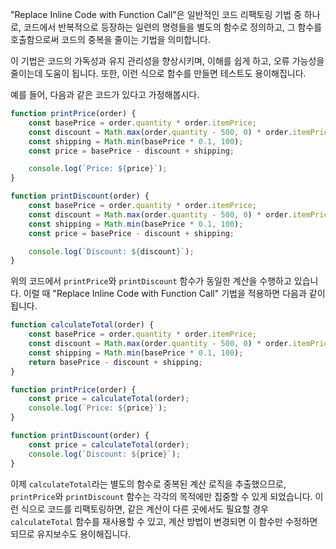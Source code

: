 "Replace Inline Code with Function Call"은 일반적인 코드 리팩토링 기법 중 하나로, 코드에서 반복적으로 등장하는 일련의 명령들을 별도의 함수로 정의하고, 그 함수를 호출함으로써 코드의 중복을 줄이는 기법을 의미합니다.

이 기법은 코드의 가독성과 유지 관리성을 향상시키며, 이해를 쉽게 하고, 오류 가능성을 줄이는데 도움이 됩니다. 또한, 이런 식으로 함수를 만들면 테스트도 용이해집니다.

예를 들어, 다음과 같은 코드가 있다고 가정해봅시다.

```js
function printPrice(order) {
    const basePrice = order.quantity * order.itemPrice;
    const discount = Math.max(order.quantity - 500, 0) * order.itemPrice * 0.05;
    const shipping = Math.min(basePrice * 0.1, 100);
    const price = basePrice - discount + shipping;

    console.log(`Price: ${price}`);
}

function printDiscount(order) {
    const basePrice = order.quantity * order.itemPrice;
    const discount = Math.max(order.quantity - 500, 0) * order.itemPrice * 0.05;
    const shipping = Math.min(basePrice * 0.1, 100);
    const price = basePrice - discount + shipping;

    console.log(`Discount: ${discount}`);
}
```

위의 코드에서 `printPrice`와 `printDiscount` 함수가 동일한 계산을 수행하고 있습니다. 이럴 때 "Replace Inline Code with Function Call" 기법을 적용하면 다음과 같이 됩니다.

```js
function calculateTotal(order) {
    const basePrice = order.quantity * order.itemPrice;
    const discount = Math.max(order.quantity - 500, 0) * order.itemPrice * 0.05;
    const shipping = Math.min(basePrice * 0.1, 100);
    return basePrice - discount + shipping;
}

function printPrice(order) {
    const price = calculateTotal(order);
    console.log(`Price: ${price}`);
}

function printDiscount(order) {
    const price = calculateTotal(order);
    console.log(`Discount: ${price}`);
}
```

이제 `calculateTotal`라는 별도의 함수로 중복된 계산 로직을 추출했으므로, `printPrice`와 `printDiscount` 함수는 각각의 목적에만 집중할 수 있게 되었습니다. 이런 식으로 코드를 리팩토링하면, 같은 계산이 다른 곳에서도 필요할 경우 `calculateTotal` 함수를 재사용할 수 있고, 계산 방법이 변경되면 이 함수만 수정하면 되므로 유지보수도 용이해집니다.